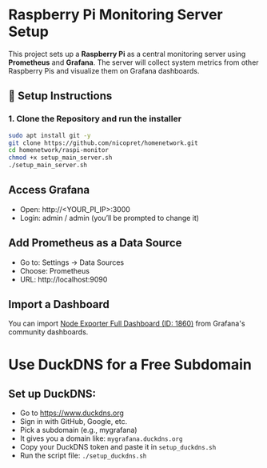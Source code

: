 # Raspberry Pi Monitoring Server Setup

This project sets up a **Raspberry Pi** as a central monitoring server using **Prometheus** and **Grafana**. The server will collect system metrics from other Raspberry Pis and visualize them on Grafana dashboards.

## 🔧 Setup Instructions

### 1. Clone the Repository and run the installer

```bash
sudo apt install git -y
git clone https://github.com/nicopret/homenetwork.git
cd homenetwork/raspi-monitor
chmod +x setup_main_server.sh
./setup_main_server.sh
```

## Access Grafana

- Open: http://<YOUR_PI_IP>:3000
- Login: admin / admin (you’ll be prompted to change it)

## Add Prometheus as a Data Source

- Go to: Settings → Data Sources
- Choose: Prometheus
- URL: http://localhost:9090

## Import a Dashboard

You can import [Node Exporter Full Dashboard (ID: 1860)](https://grafana.com/grafana/dashboards/1860-node-exporter-full/) from Grafana's community dashboards.


# Use DuckDNS for a Free Subdomain

## Set up DuckDNS:

- Go to https://www.duckdns.org
- Sign in with GitHub, Google, etc.
- Pick a subdomain (e.g., mygrafana)
- It gives you a domain like: `mygrafana.duckdns.org`
- Copy your DuckDNS token and paste it in `setup_duckdns.sh`
- Run the script file: `./setup_duckdns.sh`

